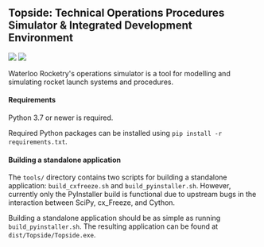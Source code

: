## Topside: Technical Operations Procedures Simulator & Integrated Development Environment

[![](https://github.com/waterloo-rocketry/topside/workflows/Build%20and%20Test/badge.svg)](https://github.com/waterloo-rocketry/topside/actions?query=workflow%3A%22Build+and+Test%22)
[![](https://codecov.io/gh/waterloo-rocketry/topside/branch/master/graph/badge.svg)](https://codecov.io/gh/waterloo-rocketry/topside)

Waterloo Rocketry's operations simulator is a tool for modelling and simulating rocket launch systems and procedures.

#### Requirements

Python 3.7 or newer is required.

Required Python packages can be installed using `pip install -r requirements.txt`.

#### Building a standalone application

The `tools/` directory contains two scripts for building a standalone application: `build_cxfreeze.sh` and `build_pyinstaller.sh`. However, currently only the PyInstaller build is functional due to upstream bugs in the interaction between SciPy, cx_Freeze, and Cython.

Building a standalone application should be as simple as running `build_pyinstaller.sh`. The resulting application can be found at `dist/Topside/Topside.exe`.
